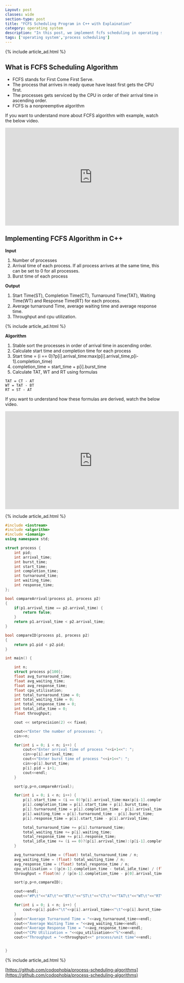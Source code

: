 ```yaml
---
Layout: post
classes: wide
section-type: post
title: "FCFS Scheduling Program in C++ with Explaination"
category: operating system
description: "In this post, we implement fcfs scheduling in operating system using c programming language"
tags: ['operating system','process scheduling']
---
```

{% include article_ad.html %}
 
## What is FCFS Scheduling Algorithm

* FCFS stands for First Come First Serve.
* The process that arrives in ready queue have least first gets the CPU first.
* The processes gets serviced by the CPU in order of their arrival time in ascending order.
* FCFS is a nonpreemptive algorithm

If you want to understand more about FCFS algorithm with example, watch the below video.

<iframe width="560" height="315" src="https://www.youtube.com/embed/CHeAo9U2s_E" frameborder="0" allow="accelerometer; autoplay; encrypted-media; gyroscope; picture-in-picture" allowfullscreen></iframe>

## Implementing FCFS Algorithm in C++

**Input**

1. Number of processes
2. Arrival time of each process. If all process arrives at the same time, this can be set to 0 for all processes.
3. Burst time of each process

**Output**

1. Start Time(ST), Completion Time(CT), Turnaround Time(TAT), Waiting Time(WT) and Response Time(RT) for each process.
2. Average turnaround Time, average waiting time and average response time.
3. Throughput and cpu utilization.

{% include article_ad.html %}

**Algorithm**

1. Stable sort the processes in order of arrival time in ascending order. 
2. Calculate start time and completion time for each process
3. Start time = (i == 0)?p[i].arrival_time:max(p[i].arrival_time,p[i-1].completion_time)
4. completion_time = start_time + p[i].burst_time
5. Calculate TAT, WT and RT using formulas

```
TAT = CT - AT
WT = TAT - BT
RT = ST - AT
```

If you want to understand how these formulas are derived, watch the below video.

<iframe width="560" height="315" src="https://www.youtube.com/embed/maosvQi-uWQ" frameborder="0" allow="accelerometer; autoplay; encrypted-media; gyroscope; picture-in-picture" allowfullscreen></iframe>

{% include article_ad.html %}

```c++
#include <iostream>
#include <algorithm> 
#include <iomanip> 
using namespace std;

struct process {
    int pid;
    int arrival_time;
    int burst_time;
    int start_time;
    int completion_time;
    int turnaround_time;
    int waiting_time;
    int response_time;
};

bool compareArrival(process p1, process p2) 
{ 
    if(p1.arrival_time == p2.arrival_time) {
        return false;
    } 
    return p1.arrival_time < p2.arrival_time;
}

bool compareID(process p1, process p2) 
{  
    return p1.pid < p2.pid;
}

int main() {

    int n;
    struct process p[100];
    float avg_turnaround_time;
    float avg_waiting_time;
    float avg_response_time;
    float cpu_utilisation;
    int total_turnaround_time = 0;
    int total_waiting_time = 0;
    int total_response_time = 0;
    int total_idle_time = 0;
    float throughput;

    cout << setprecision(2) << fixed;

    cout<<"Enter the number of processes: ";
    cin>>n;

    for(int i = 0; i < n; i++) {
        cout<<"Enter arrival time of process "<<i+1<<": ";
        cin>>p[i].arrival_time;
        cout<<"Enter burst time of process "<<i+1<<": ";
        cin>>p[i].burst_time;
        p[i].pid = i+1;
        cout<<endl;
    }

    sort(p,p+n,compareArrival);

    for(int i = 0; i < n; i++) {
        p[i].start_time = (i == 0)?p[i].arrival_time:max(p[i-1].completion_time,p[i].arrival_time);
        p[i].completion_time = p[i].start_time + p[i].burst_time;
        p[i].turnaround_time = p[i].completion_time - p[i].arrival_time;
        p[i].waiting_time = p[i].turnaround_time - p[i].burst_time;
        p[i].response_time = p[i].start_time - p[i].arrival_time;

        total_turnaround_time += p[i].turnaround_time;
        total_waiting_time += p[i].waiting_time;
        total_response_time += p[i].response_time;
        total_idle_time += (i == 0)?(p[i].arrival_time):(p[i-1].completion_time-p[i].start_time);
    }

    avg_turnaround_time = (float) total_turnaround_time / n;
    avg_waiting_time = (float) total_waiting_time / n;
    avg_response_time = (float) total_response_time / n;
    cpu_utilisation = ((p[n-1].completion_time - total_idle_time) / (float) p[n-1].completion_time)*100;
    throughput = float(n) / (p[n-1].completion_time - p[0].arrival_time);

    sort(p,p+n,compareID);

    cout<<endl;
    cout<<"#P\t"<<"AT\t"<<"BT\t"<<"ST\t"<<"CT\t"<<"TAT\t"<<"WT\t"<<"RT\t"<<"\n"<<endl;

    for(int i = 0; i < n; i++) {
        cout<<p[i].pid<<"\t"<<p[i].arrival_time<<"\t"<<p[i].burst_time<<"\t"<<p[i].start_time<<"\t"<<p[i].completion_time<<"\t"<<p[i].turnaround_time<<"\t"<<p[i].waiting_time<<"\t"<<p[i].response_time<<"\t"<<"\n"<<endl;
    }
    cout<<"Average Turnaround Time = "<<avg_turnaround_time<<endl;
    cout<<"Average Waiting Time = "<<avg_waiting_time<<endl;
    cout<<"Average Response Time = "<<avg_response_time<<endl;
    cout<<"CPU Utilization = "<<cpu_utilisation<<"%"<<endl;
    cout<<"Throughput = "<<throughput<<" process/unit time"<<endl;


}

```
{% include article_ad.html %}

[https://github.com/codophobia/process-scheduling-algorithms](https://github.com/codophobia/process-scheduling-algorithms)